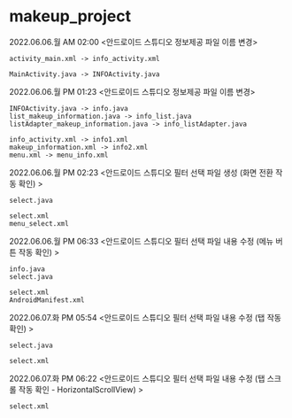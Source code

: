 # makeup_project

2022.06.06.월 AM 02:00 <안드로이드 스튜디오 정보제공 파일 이름 변경>
```
activity_main.xml -> info_activity.xml

MainActivity.java -> INFOActivity.java
```

2022.06.06.월 PM 01:23 <안드로이드 스튜디오 정보제공 파일 이름 변경>
```
INFOActivity.java -> info.java
list_makeup_information.java -> info_list.java
listAdapter_makeup_information.java -> info_listAdapter.java

info_activity.xml -> info1.xml
makeup_information.xml -> info2.xml
menu.xml -> menu_info.xml
```

2022.06.06.월 PM 02:23 <안드로이드 스튜디오 필터 선택 파일 생성 (화면 전환 작동 확인) >
```
select.java

select.xml
menu_select.xml
```

2022.06.06.월 PM 06:33 <안드로이드 스튜디오 필터 선택 파일 내용 수정 (메뉴 버튼 작동 확인) >
```
info.java
select.java

select.xml
AndroidManifest.xml
```

2022.06.07.화 PM 05:54 <안드로이드 스튜디오 필터 선택 파일 내용 수정 (탭 작동 확인) >
```
select.java

select.xml
```

2022.06.07.화 PM 06:22 <안드로이드 스튜디오 필터 선택 파일 내용 수정 (탭 스크롤 작동 확인 - HorizontalScrollView) >
```
select.xml
```
